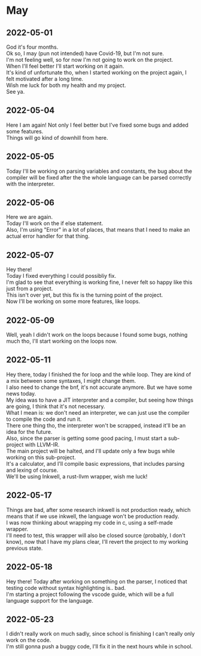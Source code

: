 # May

## 2022-05-01

God it's four months.  
Ok so, I may (pun not intended) have Covid-19, but I'm not sure.  
I'm not feeling well, so for now I'm not going to work on the project.  
When I'll feel better I'll start working on it again.  
It's kind of unfortunate tho, when I started working on the project again, I felt motivated after a long time.  
Wish me luck for both my health and my project.  
See ya.

## 2022-05-04

Here I am again! Not only I feel better but I've fixed some bugs and added some features.  
Things will go kind of downhill from here.

## 2022-05-05

Today I'll be working on parsing variables and constants, the bug about the compiler will be fixed after the
the whole language can be parsed correctly with the interpreter.

## 2022-05-06

Here we are again.  
Today I'll work on the if else statement.  
Also, I'm using "Error" in a lot of places, that means that I need to make an
actual error handler for that thing.

## 2022-05-07

Hey there!  
Today I fixed everything I could possibliy fix.  
I'm glad to see that everything is working fine, I never felt so happy like this just from a project.  
This isn't over yet, but this fix is the turning point of the project.  
Now I'll be working on some more features, like loops.

## 2022-05-09

Well, yeah I didn't work on the loops because I found some bugs, nothing much tho, I'll start working on the loops now.

## 2022-05-11

Hey there, today I finished the for loop and the while loop. They are kind of a mix between some syntaxes, I might change them.  
I also need to change the bnf, it's not accurate anymore. But we have some news today.  
My idea was to have a JIT interpreter and a compiler, but seeing how things are going, I think that it's not necessary.  
What I mean is: we don't need an interpreter, we can just use the compiler to compile the code and run it.  
There one thing tho, the interpreter won't be scrapped, instead it'll be an idea for the future.  
Also, since the parser is getting some good pacing, I must start a sub-project with LLVM-IR.  
The main project will be halted, and I'll update only a few bugs while working on this sub-project.  
It's a calculator, and I'll compile basic expressions, that includes parsing and lexing of course.  
We'll be using Inkwell, a rust-llvm wrapper, wish me luck!

## 2022-05-17

Things are bad, after some research inkwell is not production ready, which means that if we use inkwell, the language won't be production ready.  
I was now thinking about wrapping my code in c, using a self-made wrapper.  
I'll need to test, this wrapper will also be closed source (probably, I don't know), now that I have my plans clear, I'll revert the project to my working previous state.

## 2022-05-18

Hey there! Today after working on something on the parser, I noticed that testing code without syntax highlighting is.. bad.  
I'm starting a project following the vscode guide, which will be a full language support for the language.

## 2022-05-23

I didn't really work on much sadly, since school is finishing I can't really only work on the code.  
I'm still gonna push a buggy code, I'll fix it in the next hours while in school.
